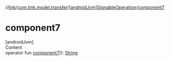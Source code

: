 //[link](../../index.md)/[com.tink.model.transfer](../index.md)/[[androidJvm]SignableOperation](index.md)/[component7](component7.md)



# component7  
[androidJvm]  
Content  
operator fun [component7](component7.md)(): [String](https://kotlinlang.org/api/latest/jvm/stdlib/kotlin/-string/index.html)  



